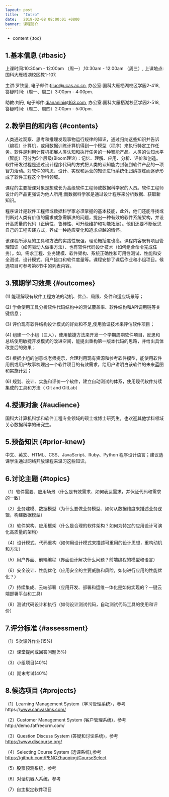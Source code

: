 ```yaml
---
layout: post
title:  "Intro"
date:   2019-02-08 08:00:01 +0800
banner: 课程简介
---
```


* content
{:toc}

1.基本信息 {#basic}
---------------------------
上课时间:10:30am - 12:00am （周一）,10:30am - 12:00am （周三）,
上课地点:国科大雁栖湖校区教1-107.

主讲:罗铁坚,
电子邮件:tjluo@ucas.ac.cn,
办公室:国科大雁栖湖校区学园2-418, 
答疑时间:（周一、周三）3:00pm - 4:00pm. 

助教:刘丹,
电子邮件:diananini@163.com, 
办公室:国科大雁栖湖校区学园2-518, 
答疑时间:（周二、周四）2:00pm - 5:00pm.

2.教学目的和内容 {#contents}
---------------------------
人类通过观察、思考和推理发现事物运行规律的知识，通过归纳这些知识并告诉（编程）计算机，或用数据训练计算机得到一个模型（程序）来执行特定工作任务。软件是利用计算机拓展人类认知和执行任务的一种智能产品。人类的认知水平（智能）可分为5个层级(Bloom理论)：记忆、理解、应用、分析、评价和创造。软件研发过程是通过设计程序代码的方式把人类的认知能力封装到软件产品的一项智力活动。对软件的构思、设计、实现和运营的知识进行系统化归纳提炼而逐步形成了软件工程这个学科领域。

课程的主要授课对象是想成长为高级软件工程师或数据科学家的人员。软件工程师设计的产品更强调为他人所用;而数据科学家是通过设计程序来分析数据、获取新知识。 

程序设计是软件工程师或数据科学家必须掌握的基本技能，此外，他们还能寻找或判断对人类有价值的需求或急需解决的问题，提出一种有效的软件系统架构，并设计高质量的代码（正确性、鲁棒性、可升级维护和功能拓展）。他们还要不断反思自己的工程实践方式，养成一种适应变化和追求卓越的情怀。

该课程所涉及的工具和方法的实践性既强，理论概括度也高。课程内容既有项目管理知识（如何驱动人做事方法）、也有软件代码设计技术（如何组合命令完成任务）。如，需求工程、业务建模、软件架构、系统正确性和可用性测试、性能和安全测试、设计模式、用户接口和软件度量等。课程安排了课后作业和小组项目。候选项目可参考第8节中的列表内容。

3.预期学习效果 {#outcomes}
---------------------------------
(1) 能理解现有软件工程方法的动机、优点、局限、条件和适应场景等；

(2) 学会使用工具分析软件代码结构中的测试覆盖率、软件结构和API调用链等关键信息；

(3) 评价现有软件结构设计模式的好处和不足,使用验证技术来评估软件项目；

(4) 组建一个小组（三人），使用敏捷方法来开发一个学期周期软件项目，反思和总结使用敏捷开发模式的改进空间，能提出重构第一版本代码的思路，并给出具体改变后的效果；

(5) 根据小组的创意或老师提示，合理利用现有资源和参考软件模型，能使用软件用例或用户故事梳理出一个软件项目的有效需求，给用户讲明白该软件的未来蓝图和实施计划；

(6) 规划、设计、实施和评价一个软件，建立自动测试的体系，使用现代软件持续集成的工具和方法（ Git and GitLab）

4.授课对象 {#audience}
---------------------------
国科大计算机科学和软件工程专业领域的硕士或博士研究生，也欢迎其他学科领域关心数据科学的研究生。

5.预备知识 {#prior-knew}
----------------------------
中文、英文、HTML、CSS、JavaScript、Ruby、Python 程序设计语言；建议选课学生通过网络开放课程来温习这些知识。

6.讨论主题 {#topics}
----------------------------
（1）软件需要、应用场景（什么是有效需求、如何表达需求，并保证代码和需求的一致）

（2）业务建模、数据模型（为什么要做业务模型、如何从数据维度来描述业务逻辑，构建数据模型）

（3）软件架构、应用框架（什么是合理的软件架构？如何为特定的应用设计可演化高质量的架构）

（4）设计模式、代码重构（如何用设计模式来描述可重用的设计思想，重构动机和方法）

（5）用户界面、前端编程（界面设计解决什么问题？前端编程的模型和语言）

（6）安全设计、性能优化（应用安全的主要威胁和风险，如何进行应用的性能优化？）

（7）持续集成、云端部署（应用开发、部署和运维一体化是如何实现的？一键云端部署平台和工具）

（8）测试代码设计和执行（如何设计测试代码，自动测试代码工具的使用和评价）

7.评分标准 {#assessment}
---------------------------
（1）5次课外作业(15%)

（2）课堂提问或回答问题(5%)

（3）小组项目(40%)

（4）期末考试(40%)

8.候选项目 {#projects}
---------------------------
（1）Learning Management System（学习管理系统），参考https://www.canvaslms.com/

（2）Customer Management System (客户管理系统)，参考http://demo.fatfreecrm.com/

（3）Question Discuss System (答疑和讨论系统)，参考 https://www.discourse.org/

（4）Selecting Course System (选课系统),参考 https://github.com/PENGZhaoqing/CourseSelect

（5）股票预测系统，参考

（6）对话机器人系统，参考

（7）自主拟定软件项目